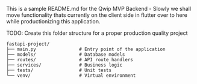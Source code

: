 This is a sample README.md for the Qwip MVP Backend - Slowly we shall move functionality thats currently on the client side in flutter over to here while productionizing this application. 

TODO: Create this folder structure for a proper production quality project

```
fastapi-project/
├── main.py                # Entry point of the application
├── models/                # Database models
├── routes/                # API route handlers
├── services/              # Business logic
├── tests/                 # Unit tests
└── venv/                  # Virtual environment
```